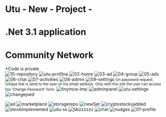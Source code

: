 
# Utu - New - Project - 
# .Net 3.1 application
# Community Network
*Code is private
</br>
<img src="https://i.ibb.co/Pg5fhx7/10-repository.png" alt="10-repository" border="0">
<img src="https://i.ibb.co/L5wJ57C/utu-profilna.png" alt="utu-profilna" border="0">
<img src="https://i.ibb.co/wg0Jc11/02-home.png" alt="02-home" border="0">
<img src="https://i.ibb.co/S364Bbk/03-ad.png" alt="03-ad" border="0">
<img src="https://i.ibb.co/4ZcxcXK/04-group.png" alt="04-group" border="0">
<img src="https://i.ibb.co/W67xs4W/05-ads.png" alt="05-ads" border="0">
<img src="https://i.ibb.co/GTWRxGK/06-chat.png" alt="06-chat" border="0">
<img src="https://i.ibb.co/smn2nmm/07-activities.png" alt="07-activities" border="0">
<img src="https://i.ibb.co/W2FT8KZ/08-admin.png" alt="08-admin" border="0">
<img src="https://i.ibb.co/nkvgJb5/09-settings.png" alt="09-settings" border="0">
<small>On password request. Unique link is send to the user on his email address. Only with this link the user can access too 'Change Password' form.</small>
<img src="https://i.ibb.co/dQ1kVFG/tinymce-Imp.png" alt="tinymce-Imp" border="0">
<img src="https://i.ibb.co/8j4XcQT/adminpanel.png" alt="adminpanel" border="0">
<img src="https://i.ibb.co/zR1hdnB/utu-settings.png" alt="utu-settings" border="0">
<img src="https://i.ibb.co/CwR2bKD/changepwd.png" alt="changepwd" border="0">

<img src="https://i.ibb.co/tL19rwt/ad.png" alt="ad" border="0">
<img src="https://i.ibb.co/MZDBQt7/marketplace.png" alt="marketplace" border="0">
<img src="https://i.ibb.co/Ld4fj2r/storagerepo.png" alt="storagerepo" border="0">
<img src="https://i.ibb.co/18Tz5yV/newSet.png" alt="newSet" border="0">
<img src="https://i.ibb.co/SxBRd1m/cryptostocksadded.png" alt="cryptostocksadded" border="0">
<img src="https://i.ibb.co/jbhbH7G/stockimplemented.png" alt="stockimplemented" border="0">
<img src="https://i.ibb.co/5s4YnHv/utu-ss.png" alt="utu-ss" border="0">
<img src="https://i.ibb.co/KsL7Jpz/bbzzzzzz.png" alt="bbzzzzzz" border="0">
<img src="https://i.ibb.co/X25MjCj/chat.png" alt="chat" border="0">
<img src="https://i.ibb.co/Mn1HC4R/nudges.png" alt="nudges" border="0">
<img src="https://i.ibb.co/x1htHQ8/01-profile.png" alt="01-profile" border="0">
